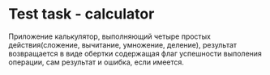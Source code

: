 # Test task  - calculator
Приложение калькулятор, выполняющий четыре простых действия(сложение, вычитание, умножение, деление), результат возвращается в виде обертки содержащая флаг успешности 
выполения операции, сам результат и ошибка, если имеется.

